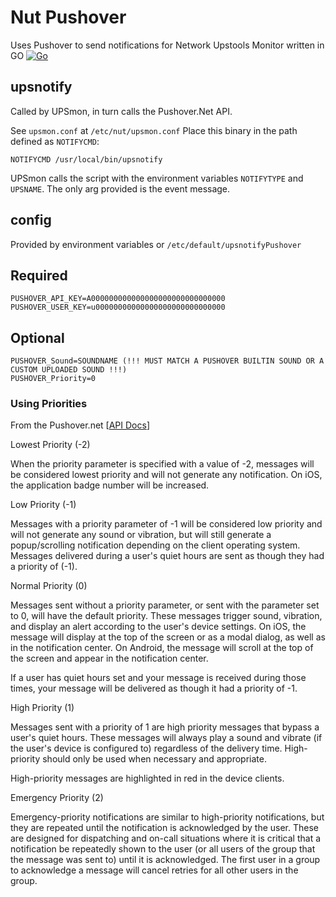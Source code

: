 # Nut Pushover

Uses Pushover to send notifications for Network Upstools Monitor written in GO
[![Go](https://github.com/ComputerComa/NutPushover/actions/workflows/actions.yml/badge.svg)](https://github.com/ComputerComa/NutPushover/actions/workflows/actions.yml)

## upsnotify



Called by UPSmon, in turn calls the Pushover.Net API.

See `upsmon.conf` at `/etc/nut/upsmon.conf`
Place this binary in the path defined as `NOTIFYCMD`:

```
NOTIFYCMD /usr/local/bin/upsnotify
```

UPSmon calls the script with the environment variables `NOTIFYTYPE` and `UPSNAME`. The only arg provided is the event message.

## config

Provided by environment variables or `/etc/default/upsnotifyPushover`


## Required
```
PUSHOVER_API_KEY=A000000000000000000000000000000
PUSHOVER_USER_KEY=u00000000000000000000000000000
```

## Optional
```
PUSHOVER_Sound=SOUNDNAME (!!! MUST MATCH A PUSHOVER BUILTIN SOUND OR A CUSTOM UPLOADED SOUND !!!)
PUSHOVER_Priority=0
```

### Using Priorities

From the Pushover.net [[API Docs](https://pushover.net/api#priority)]


Lowest Priority (-2)

When the priority parameter is specified with a value of -2, messages will be considered lowest priority and will not generate any notification. On iOS, the application badge number will be increased.

Low Priority (-1)

Messages with a priority parameter of -1 will be considered low priority and will not generate any sound or vibration, but will still generate a popup/scrolling notification depending on the client operating system. Messages delivered during a user's quiet hours are sent as though they had a priority of (-1).

Normal Priority (0)

Messages sent without a priority parameter, or sent with the parameter set to 0, will have the default priority. These messages trigger sound, vibration, and display an alert according to the user's device settings. On iOS, the message will display at the top of the screen or as a modal dialog, as well as in the notification center. On Android, the message will scroll at the top of the screen and appear in the notification center.

If a user has quiet hours set and your message is received during those times, your message will be delivered as though it had a priority of -1.

High Priority (1)

Messages sent with a priority of 1 are high priority messages that bypass a user's quiet hours. These messages will always play a sound and vibrate (if the user's device is configured to) regardless of the delivery time. High-priority should only be used when necessary and appropriate.

High-priority messages are highlighted in red in the device clients.

Emergency Priority (2)

Emergency-priority notifications are similar to high-priority notifications, but they are repeated until the notification is acknowledged by the user. These are designed for dispatching and on-call situations where it is critical that a notification be repeatedly shown to the user (or all users of the group that the message was sent to) until it is acknowledged. The first user in a group to acknowledge a message will cancel retries for all other users in the group. 

